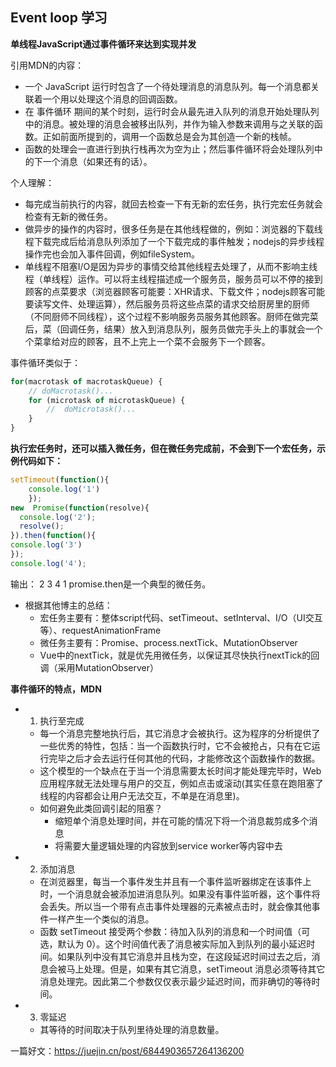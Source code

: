 ## Event loop 学习

**单线程JavaScript通过事件循环来达到实现并发**

引用MDN的内容：
- 一个 JavaScript 运行时包含了一个待处理消息的消息队列。每一个消息都关联着一个用以处理这个消息的回调函数。
- 在 事件循环 期间的某个时刻，运行时会从最先进入队列的消息开始处理队列中的消息。被处理的消息会被移出队列，并作为输入参数来调用与之关联的函数。正如前面所提到的，调用一个函数总是会为其创造一个新的栈帧。
- 函数的处理会一直进行到执行栈再次为空为止；然后事件循环将会处理队列中的下一个消息（如果还有的话）。

个人理解：
- 每完成当前执行的内容，就回去检查一下有无新的宏任务，执行完宏任务就会检查有无新的微任务。
- 做异步的操作的内容时，很多任务是在其他线程做的，例如：浏览器的下载线程下载完成后给消息队列添加了一个下载完成的事件触发；nodejs的异步线程操作完也会加入事件回调，例如fileSystem。
- 单线程不阻塞I/O是因为异步的事情交给其他线程去处理了，从而不影响主线程（单线程）运作。可以将主线程描述成一个服务员，服务员可以不停的接到顾客的点菜要求（浏览器顾客可能要：XHR请求、下载文件；nodejs顾客可能要读写文件、处理运算），然后服务员将这些点菜的请求交给厨房里的厨师（不同厨师不同线程），这个过程不影响服务员服务其他顾客。厨师在做完菜后，菜（回调任务，结果）放入到消息队列，服务员做完手头上的事就会一个个菜拿给对应的顾客，且不上完上一个菜不会服务下一个顾客。

事件循环类似于：
````js
for(macrotask of macrotaskQueue) {
	// doMacrotask()...
	for (microtask of microtaskQueue) {
		//  doMicrotask()...
	}
}
````

**执行宏任务时，还可以插入微任务，但在微任务完成前，不会到下一个宏任务，示例代码如下：**
````js
setTimeout(function(){
	console.log('1')
	});
new  Promise(function(resolve){
  console.log('2');
  resolve();
}).then(function(){
console.log('3')
});
console.log('4');
````

输出： 2 3 4 1
promise.then是一个典型的微任务。
+ 根据其他博主的总结：
	- 宏任务主要有：整体script代码、setTimeout、setInterval、I/O（UI交互等）、requestAnimationFrame 
	- 微任务主要有：Promise、process.nextTick、MutationObserver
	- Vue中的nextTick，就是优先用微任务，以保证其尽快执行nextTick的回调（采用MutationObserver）

**事件循环的特点，MDN**
+ 1. 执行至完成
	- 每一个消息完整地执行后，其它消息才会被执行。这为程序的分析提供了一些优秀的特性，包括：当一个函数执行时，它不会被抢占，只有在它运行完毕之后才会去运行任何其他的代码，才能修改这个函数操作的数据。
	- 这个模型的一个缺点在于当一个消息需要太长时间才能处理完毕时，Web应用程序就无法处理与用户的交互，例如点击或滚动(其实任意在跑阻塞了线程的内容都会让用户无法交互，不单是在消息里)。
	- 如何避免此类回调引起的阻塞？ 
		- 缩短单个消息处理时间，并在可能的情况下将一个消息裁剪成多个消息
		- 将需要大量逻辑处理的内容放到service worker等内容中去
+ 2. 添加消息
	- 在浏览器里，每当一个事件发生并且有一个事件监听器绑定在该事件上时，一个消息就会被添加进消息队列。如果没有事件监听器，这个事件将会丢失。所以当一个带有点击事件处理器的元素被点击时，就会像其他事件一样产生一个类似的消息。
	- 函数 setTimeout 接受两个参数：待加入队列的消息和一个时间值（可选，默认为 0）。这个时间值代表了消息被实际加入到队列的最小延迟时间。如果队列中没有其它消息并且栈为空，在这段延迟时间过去之后，消息会被马上处理。但是，如果有其它消息，setTimeout 消息必须等待其它消息处理完。因此第二个参数仅仅表示最少延迟时间，而非确切的等待时间。
+ 3. 零延迟
	- 其等待的时间取决于队列里待处理的消息数量。

一篇好文：https://juejin.cn/post/6844903657264136200